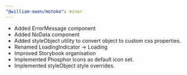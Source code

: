 ```yaml
---
"@william-owen/motoko": minor
---
```


- Added ErrorMessage component
- Added NoData component
- Added styleObject utility to convert object to custom css properties.
- Renamed LoadingIndicator -> Loading
- Improved Storybook organisation
- Implemented Phosphor Icons as default icon set.
- Implemented styleObject style overrides.
